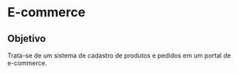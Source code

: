 # E-commerce

## Objetivo 

Trata-se de um sistema de cadastro de produtos e pedidos em um portal de e-commerce.

